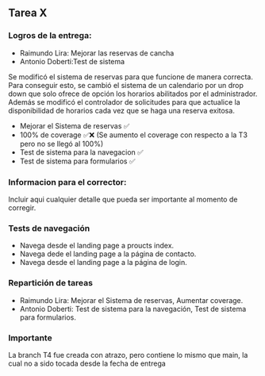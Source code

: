 ## Tarea X

### Logros de la entrega:

* Raimundo Lira: Mejorar las reservas de cancha
* Antonio Doberti:Test de sistema


Se modificó el sistema de reservas para que funcione de manera correcta. Para conseguir esto, se cambió el sistema de un calendario por un drop down que solo ofrece de opción los horarios abilitados por el administrador. Además se modificó el controlador de solicitudes para que actualice la disponibilidad de horarios cada vez que se haga una reserva exitosa. 

* Mejorar el Sistema de reservas :white_check_mark:
* 100% de coverage :white_check_mark::x: (Se aumento el coverage con respecto a la T3 pero no se llegó al 100%)
* Test de sistema para la navegacion :white_check_mark:
* Test de sistema para formularios :white_check_mark:


### Informacion para el corrector:
Incluir aqui cualquier detalle que pueda ser importante al momento de corregir.

### Tests de navegación
 * Navega desde el landing page a proucts index.
 * Navega dede el landing page a la página de contacto.
 * Navega desde el landing page a la página de login.

 ### Repartición de tareas
 * Raimundo Lira:  Mejorar el Sistema de reservas, Aumentar coverage.
 * Antonio Doberti: Test de sistema para la navegación, Test de sistema para formularios.
### Importante
La branch T4 fue creada con atrazo, pero contiene lo mismo que main, la cual no a sido tocada desde la fecha de entrega
